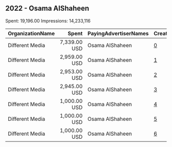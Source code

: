 ## 2022 - Osama AlShaheen 
Spent: 19,196.00
Impressions: 14,233,116

|OrganizationName|Spent|PayingAdvertiserNames|CreativeUrls|Impressions|Genders|AgeBrackets|CountryCodes|BillingAddresses|CandidateBallotInformation|
|:---|---:|:---|:---|---:|:---|:---|:---|:---|:---|
|Different Media|7,339.00 USD|Osama AlShaheen|[0](https://www.snap.com/political-ads/asset/e12bae4af5990d14781e2abf4f9b814f34ef3a282836e30ae449669356b35882?mediaType=mp4)|6,788,726||21+|kuwait|"31 St, Shuwaikh Industrial,Shuwaikh,2491,KW"||
|Different Media|2,959.00 USD|Osama AlShaheen|[1](https://www.snap.com/political-ads/asset/4cb7763896e3fcb21476e02e69c4c2e013ce35976f740e4b8d39f8f987da7e43?mediaType=mp4)|2,000,535|FEMALE|21+|kuwait|"31 St, Shuwaikh Industrial,Shuwaikh,2491,KW"||
|Different Media|2,953.00 USD|Osama AlShaheen|[2](https://www.snap.com/political-ads/asset/319359fac2ec6313f5e9a0e9816d8fe8367d872cd9d24771a17657cf702589c4?mediaType=mp4)|1,998,386|FEMALE|21+|kuwait|"31 St, Shuwaikh Industrial,Shuwaikh,2491,KW"||
|Different Media|2,945.00 USD|Osama AlShaheen|[3](https://www.snap.com/political-ads/asset/d74502164449b3e7613dafa9fbb61e72e1a59ee2650c2c99be620db29156a682?mediaType=mp4)|1,991,224|FEMALE|21+|kuwait|"31 St, Shuwaikh Industrial,Shuwaikh,2491,KW"||
|Different Media|1,000.00 USD|Osama AlShaheen|[4](https://www.snap.com/political-ads/asset/1f48e0e97154e06f0d94486d0721e6e15cb712393e99cb29aa8feb5c7ec1e4fc?mediaType=mp4)|485,631||21+|kuwait|"31 St, Shuwaikh Industrial,Shuwaikh,2491,KW"||
|Different Media|1,000.00 USD|Osama AlShaheen|[5](https://www.snap.com/political-ads/asset/b0d454f7829e633868d06d2afbbbad0ab3c154f3333a1b0c7a4603975dbfc211?mediaType=mp4)|484,691||21+|kuwait|"31 St, Shuwaikh Industrial,Shuwaikh,2491,KW"||
|Different Media|1,000.00 USD|Osama AlShaheen|[6](https://www.snap.com/political-ads/asset/f866232953322bb16cf112f83a38f53cf209324af65ff97d1cd51ece4f5a8336?mediaType=mp4)|483,923||21+|kuwait|"31 St, Shuwaikh Industrial,Shuwaikh,2491,KW"||
